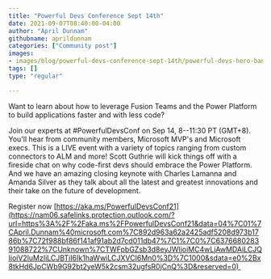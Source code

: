 ```yaml
---
title: "Powerful Devs Conference Sept 14th"
date: 2021-09-07T08:40:00-04:00
author: "April Dunnam"
githubname: aprildunnam
categories: ["Community post"]
images:
- images/blog/powerful-devs-conference-sept-14th/powerful-devs-hero-banner.png
tags: []
type: "regular"

---
```


Want to learn about how to leverage Fusion Teams and the Power Platform
to build applications faster and with less code?  


Join our experts at #PowerfulDevsConf on Sep 14, 8--11:30 PT (GMT+8).
You'll hear from community members, Microsoft MVP's and Microsoft
execs. This is a LIVE event with a variety of topics ranging from custom
connectors to ALM and more!
Scott Guthrie will kick things off with a fireside chat on why
code-first devs should embrace the Power Platform. And we have an
amazing closing keynote with Charles Lamanna and Amanda Silver as they
talk about all the latest and greatest innovations and their take on the
future of development.  


Register
now [https://aka.ms/PowerfulDevsConf21](https://nam06.safelinks.protection.outlook.com/?url=https%3A%2F%2Faka.ms%2FPowerfulDevsConf21&data=04%7C01%7CApril.Dunnam%40microsoft.com%7C892d963a62a2425adf5208d973b1786b%7C72f988bf86f141af91ab2d7cd011db47%7C1%7C0%7C637668028391088722%7CUnknown%7CTWFpbGZsb3d8eyJWIjoiMC4wLjAwMDAiLCJQIjoiV2luMzIiLCJBTiI6Ik1haWwiLCJXVCI6Mn0%3D%7C1000&sdata=e0%2Bx8tkHd6JpCWb9G92bt2yeW5k2csm32ugfsR0jCnQ%3D&reserved=0) 

